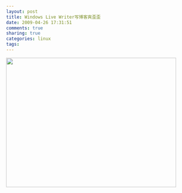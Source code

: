 ```yaml
---
layout: post
title: Windows Live Writer写博客爽歪歪
date: 2009-04-26 17:31:51
comments: true
sharing: true
categories: linux
tags: 
---
```


<div class="wlWriterSmartContent" id="scid:8747F07C-CDE8-481f-B0DF-C6CFD074BF67:33006134-b0a2-458f-a815-1e482b339307" style="padding-right: 0px; display: inline; padding-left: 0px; float: none; padding-bottom: 0px; margin: 0px; padding-top: 0px"><a href="http://blog.cnpc.ac.cn/Blogs/image.axd?picture=WindowsLiveWriter/WindowsLiveWriter_F84D/2009-04-26_171920-8x6.png" title="" rel="thumbnail"><img border="0" src="http://blog.cnpc.ac.cn/Blogs/image.axd?picture=WindowsLiveWriter/WindowsLiveWriter_F84D/2009-04-26_171920_25.png" width="463" height="353" /></a></div>